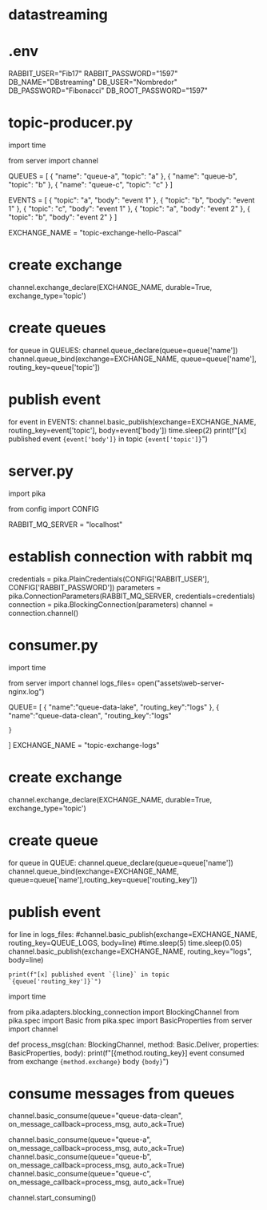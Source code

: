 # datastreaming
# .env
RABBIT_USER="Fib17"
RABBIT_PASSWORD="1597"
DB_NAME="DBstreaming"
DB_USER="Nombredor"
DB_PASSWORD="Fibonacci"
DB_ROOT_PASSWORD="1597"

# topic-producer.py
import time

from server import channel

QUEUES = [
    {
        "name": "queue-a",
        "topic": "a"
    },
    {
        "name": "queue-b",
        "topic": "b"
    },
    {
        "name": "queue-c",
        "topic": "c"
    }
]

EVENTS = [
    {
        "topic": "a",
        "body": "event 1"
    },
    {
        "topic": "b",
        "body": "event 1"
    },
    {
        "topic": "c",
        "body": "event 1"
    },
    {
        "topic": "a",
        "body": "event 2"
    },
    {
        "topic": "b",
        "body": "event 2"
    }
]

EXCHANGE_NAME = "topic-exchange-hello-Pascal"

# create exchange
channel.exchange_declare(EXCHANGE_NAME, durable=True, exchange_type='topic')

# create queues
for queue in QUEUES:
    channel.queue_declare(queue=queue['name'])
    channel.queue_bind(exchange=EXCHANGE_NAME, queue=queue['name'], routing_key=queue['topic'])


# publish event
for event in EVENTS:
    channel.basic_publish(exchange=EXCHANGE_NAME, routing_key=event['topic'], body=event['body'])
    time.sleep(2)
    print(f"[x] published event `{event['body']}` in topic `{event['topic']}`")


# server.py
import pika

from config import CONFIG

RABBIT_MQ_SERVER = "localhost"

# establish connection with rabbit mq
credentials = pika.PlainCredentials(CONFIG['RABBIT_USER'], CONFIG['RABBIT_PASSWORD'])
parameters = pika.ConnectionParameters(RABBIT_MQ_SERVER, credentials=credentials)
connection = pika.BlockingConnection(parameters)
channel = connection.channel()


# consumer.py

import time

from server import channel
logs_files= open("assets\web-server-nginx.log")

QUEUE= [
    {
        "name":"queue-data-lake",
        "routing_key":"logs"
    },
    {
        "name":"queue-data-clean",
        "routing_key":"logs"

    }
]
EXCHANGE_NAME = "topic-exchange-logs"
# create exchange
channel.exchange_declare(EXCHANGE_NAME, durable=True, exchange_type='topic')
# create queue
for queue in QUEUE:
    channel.queue_declare(queue=queue['name'])
    channel.queue_bind(exchange=EXCHANGE_NAME, queue=queue['name'],routing_key=queue['routing_key'])

# publish event
for line in logs_files:
    #channel.basic_publish(exchange=EXCHANGE_NAME, routing_key=QUEUE_LOGS, body=line)
    #time.sleep(5)
    time.sleep(0.05)
    channel.basic_publish(exchange=EXCHANGE_NAME, routing_key="logs", body=line)



    print(f"[x] published event `{line}` in topic `{queue['routing_key']}`")




import time

from pika.adapters.blocking_connection import BlockingChannel
from pika.spec import Basic
from pika.spec import BasicProperties
from server import channel


def process_msg(chan: BlockingChannel, method: Basic.Deliver, properties: BasicProperties, body):
    print(f"[{method.routing_key}] event consumed from exchange `{method.exchange}` body `{body}`")


# consume messages from queues
channel.basic_consume(queue="queue-data-clean", on_message_callback=process_msg, auto_ack=True)

channel.basic_consume(queue="queue-a", on_message_callback=process_msg, auto_ack=True)
channel.basic_consume(queue="queue-b", on_message_callback=process_msg, auto_ack=True)
channel.basic_consume(queue="queue-c", on_message_callback=process_msg, auto_ack=True)

channel.start_consuming()

